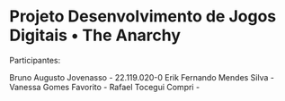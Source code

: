 # Projeto Desenvolvimento de Jogos Digitais • The Anarchy


Participantes:

Bruno Augusto Jovenasso - 22.119.020-0
Erik Fernando Mendes Silva - 
Vanessa Gomes Favorito - 
Rafael Tocegui Compri - 
